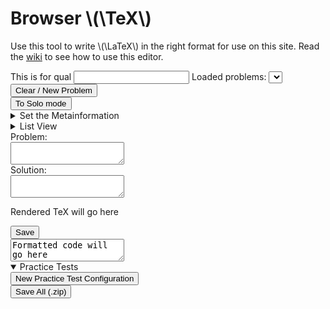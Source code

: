 <html lang="en">
    <head>
        <meta charset="utf-8"/>
        <title>Browser TeX</title>
        <link rel="stylesheet" type="text/css" href="/css/editor.css"/>
        <script src="/scripts/xmlImporter.js"></script>
        <script src="/scripts/jax.js"></script>
        <script src="/scripts/problems.js"></script>
        <script src="/scripts/editor.js" async defer></script>
        <link rel="apple-touch-icon" sizes="180x180" href="/icons/apple-touch-icon.png">
        <link rel="icon" type="image/png" sizes="32x32" href="/icons/favicon-32x32.png">
        <link rel="icon" type="image/png" sizes="16x16" href="/icons/favicon-16x16.png">
        <link rel="manifest" href="/site.webmanifest">
    </head>
    <body>
        <div class="title">
            <h1>Browser \(\TeX\)</h1>
        </div>
        <p>Use this tool to write \(\LaTeX\) in the right format for use on this site. Read the <a href="https://github.com/MathPeople/MathPeople.github.io/wiki/Making-the-Problems">wiki</a> to see how to use this editor.</p>
        <label for="qualName">This is for qual</label>
        <input type="text" id="qualName"/>
        <label for="loadedProblems">Loaded problems:</label>
        <select id="loadedProblems"></select>
        <div><button type="button" id="clearTex">Clear / New Problem</button></div>
        <div><button type="button" id="pairSolo">To Solo mode</button></div>
        <details id="metainformation">
            <summary>Set the Metainformation</summary>
            <p id="idP">Problem ID: <input type="text" id="problemID" list="idList"/><datalist id="idList"/></p>
            <div>
                <label for="newMetatype">New Metatype:</label><input id="newMetatype" type="text"/>
                <select id="newMetatypeType">
                    <option disabled="">Select Type</option>
                    <option>Checkbox</option>
                    <option>Radio</option>
                    <option>Scale</option>
                </select>
                <input id = "defaultOption" type="text" hide=""/>
            </div>
            <div id="putMetasHere"></div>
            <div><label>
                Rename metainformation
                <input id="renameMetainformation" type="text" placeholder="actually rename metainformation"/>
                </label></div>
            <div><label>
                Alternate name metainformation
                <input id="renameSoftMetainformation" type="text" placeholder="locally rename some tag"/>
                </label></div>
        </details>
        <details id="wholeList">
            <summary>List View</summary>
            <div>
                <label for="toggleColumn">Toggle column</label>
                <input id="toggleColumn" type="text"/>
            </div>
            <div>
                <label for="practiceSearch">Search</label>
                <input id="practiceSearch" type="text"/>
            </div>
            <table id="wholeListHere"></table>
        </details>
        <label for="texProblem" pairOnly="">Problem:</label>
        <div><textarea class="texInput" id="texProblem" spellcheck="false"></textarea></div>
        <label for="texSolution" pairOnly="">Solution:</label>
        <div pairOnly=""><textarea class="texInput" id="texSolution" spellcheck="false"></textarea></div>
        <div id="texLiveOut"><p>Rendered TeX will go here</p></div>
        <button type="button" id="save">Save</button>
        <div><textarea id="codeOut" spellcheck="false">Formatted code will go here</textarea></div>
        <details id="practiceTests" open>
            <summary>Practice Tests</summary>
            <button id="newPracticeTestButton">New Practice Test Configuration</button>
        </details>
        <button type="button" id="saveAll">Save All (.zip)</button>
        <p id="errorOut"/>
        <div id="problemsSpot"/>
    </body>
</html>